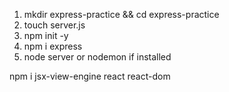 1. mkdir express-practice && cd express-practice
2. touch server.js
3. npm init -y
4. npm i express
5. node server or nodemon if installed

npm i jsx-view-engine react react-dom
